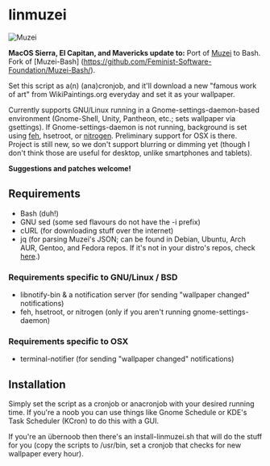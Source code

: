 # linmuzei

  ![Muzei](http://i.imgur.com/vEFoIpw.png)

**MacOS Sierra, El Capitan, and Mavericks update to:**
Port of [Muzei](https://github.com/romannurik/muzei/) to Bash.
Fork of [Muzei-Bash] (https://github.com/Feminist-Software-Foundation/Muzei-Bash/).

Set this script as a(n) (ana)cronjob, and it'll download a new "famous work of art" from WikiPaintings.org everyday and set it as your wallpaper.

Currently supports GNU/Linux running in a Gnome-settings-daemon-based environment (Gnome-Shell, Unity, Pantheon, etc.; sets wallpaper via gsettings).  If Gnome-settings-daemon is not running, background is set using [feh](http://feh.finalrewind.org/), hsetroot, or [nitrogen](http://projects.l3ib.org/nitrogen/).  Preliminary support for OSX is there.  Project is still new, so we don't support blurring or dimming yet (though I don't think those are useful for desktop, unlike smartphones and tablets).

**Suggestions and patches welcome!**

## Requirements

* Bash (duh!)
* GNU sed (some sed flavours do not have the -i prefix)
* cURL (for downloading stuff over the internet)
* jq (for parsing Muzei's JSON; can be found in Debian, Ubuntu, Arch AUR, Gentoo, and Fedora repos.  If it's not in your distro's repos, check [here](http://stedolan.github.io/jq/download/).)

### Requirements specific to GNU/Linux / BSD

* libnotify-bin & a notification server (for sending "wallpaper changed" notifications)
* feh, hsetroot, or nitrogen (only if you aren't running gnome-settings-daemon)

### Requirements specific to OSX

* terminal-notifier (for sending "wallpaper changed" notifications)

## Installation

Simply set the script as a cronjob or anacronjob with your desired running time.  If you're a noob you can use things like Gnome Schedule or KDE's Task Scheduler (KCron) to do this with a GUI.

If you're an übernoob then there's an install-linmuzei.sh that will do the stuff for you (copy the scripts to /usr/bin, set a cronjob that checks for new wallpaper every hour).
